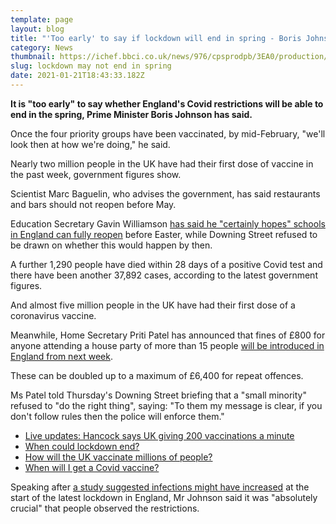 ```yaml
---
template: page
layout: blog
title: "'Too early' to say if lockdown will end in spring - Boris Johnson"
category: News
thumbnail: https://ichef.bbci.co.uk/news/976/cpsprodpb/3EA0/production/_116623061_optimised-uk_daily_cases_with_ra_21jan-nc.png
slug: lockdown may not end in spring
date: 2021-01-21T18:43:33.182Z
---
```

**It is "too early" to say whether England's Covid restrictions will be able to end in the spring, Prime Minister Boris Johnson has said.**

Once the four priority groups have been vaccinated, by mid-February, "we'll look then at how we're doing," he said.

Nearly two million people in the UK have had their first dose of vaccine in the past week, government figures show.

Scientist Marc Baguelin, who advises the government, has said restaurants and bars should not reopen before May.

Education Secretary Gavin Williamson [has said he "certainly hopes" schools in England can fully reopen](https://www.bbc.co.uk/news/education-55747064) before Easter, while Downing Street refused to be drawn on whether this would happen by then.

A further 1,290 people have died within 28 days of a positive Covid test and there have been another 37,892 cases, according to the latest government figures.

And almost five million people in the UK have had their first dose of a coronavirus vaccine.

Meanwhile, Home Secretary Priti Patel has announced that fines of £800 for anyone attending a house party of more than 15 people [will be introduced in England from next week](https://www.bbc.co.uk/news/uk-55757807).

These can be doubled up to a maximum of £6,400 for repeat offences.

Ms Patel told Thursday's Downing Street briefing that a "small minority" refused to "do the right thing", saying: "To them my message is clear, if you don't follow rules then the police will enforce them."

* [Live updates: Hancock says UK giving 200 vaccinations a minute](https://www.bbc.co.uk/news/live/uk-55746745)
* [When could lockdown end?](https://www.bbc.co.uk/news/explainers-52530518)
* [How will the UK vaccinate millions of people?](https://www.bbc.co.uk/news/health-55274833)
* [When will I get a Covid vaccine?](https://www.bbc.co.uk/news/health-55045639)

Speaking after [a study suggested infections might have increased](https://www.bbc.co.uk/news/health-55736239) at the start of the latest lockdown in England, Mr Johnson said it was "absolutely crucial" that people observed the restrictions.